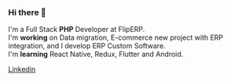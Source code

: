 ### Hi there 👋

I'm a Full Stack <b>PHP</b> Developer at FlipERP.
</br>
I'm <b>working</b> on Data migration, E-commerce new project with ERP integration, and I develop ERP Custom Software.
</br>
I'm <b>learning</b> React Native, Redux, Flutter and Android.

<a href="https://www.linkedin.com/in/alisson-luan-silva-325127137/">Linkedin</a>




